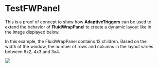 # TestFWPanel
This is a proof of concept to show how **AdaptiveTriggers** can be used to extend the behavior of **FluidWrapPanel** to create a dynamic layout like in the image displayed below.

In this example, the FluidWrapPanel contains 12 children. Based on the width of the window, the number of rows and columns in the layout varies between 6x2, 4x3 and 3x4. 

<img src="https://cloud.githubusercontent.com/assets/7021835/14573081/9b157f38-0307-11e6-9a6f-3a5d444ca861.gif">


